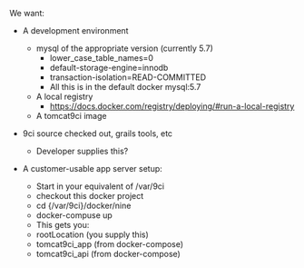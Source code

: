 We want:

* A development environment
	* mysql of the appropriate version (currently 5.7)
		* lower_case_table_names=0
		* default-storage-engine=innodb
		* transaction-isolation=READ-COMMITTED
		* All this is in the default docker mysql:5.7
	* A local registry
		* https://docs.docker.com/registry/deploying/#run-a-local-registry
	* A tomcat9ci image

* 9ci source checked out, grails tools, etc
	* Developer supplies this?

* A customer-usable app server setup:
	* Start in your equivalent of /var/9ci
	* checkout this docker project
	* cd {/var/9ci}/docker/nine
	* docker-compuse up
	* This gets you:
	* rootLocation (you supply this)
	* tomcat9ci_app (from docker-compose)
	* tomcat9ci_api (from docker-compose)

